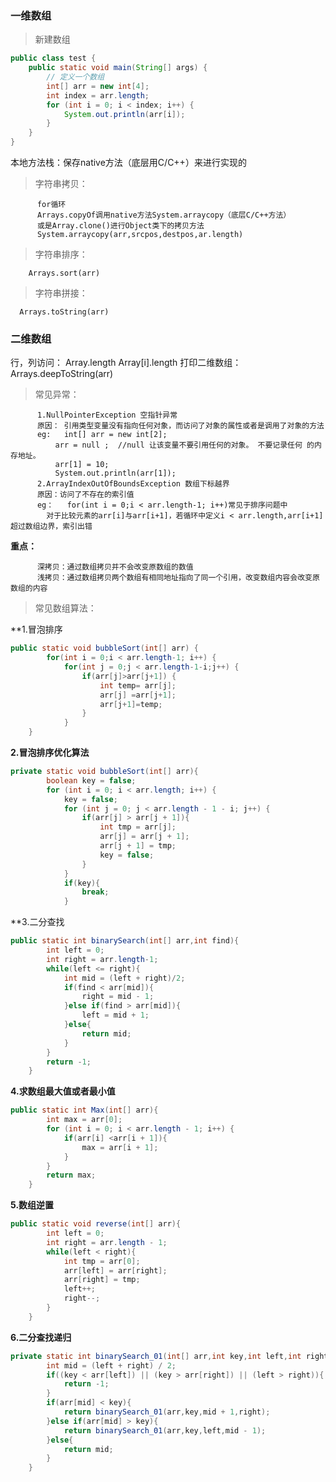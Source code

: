 ### 一维数组

> 新建数组
```java
public class test {
	public static void main(String[] args) {
		// 定义一个数组
		int[] arr = new int[4];
        int index = arr.length;
		for (int i = 0; i < index; i++) {
            System.out.println(arr[i]);
        }
    }
}
```

本地方法栈：保存native方法（底层用C/C++）来进行实现的

> 字符串拷贝：
        
          for循环
          Arrays.copyOf调用native方法System.arraycopy（底层C/C++方法）
          或是Array.clone()进行Object类下的拷贝方法
          System.arraycopy(arr,srcpos,destpos,ar.length)

> 字符串排序：          
        
        Arrays.sort(arr)

> 字符串拼接：

      Arrays.toString(arr)
      
### 二维数组

行，列访问：
Array.length  Array[i].length
打印二维数组：
Arrays.deepToString(arr)

> 常见异常：

          1.NullPointerException 空指针异常
          原因： 引用类型变量没有指向任何对象，而访问了对象的属性或者是调用了对象的方法
          eg: 	int[] arr = new int[2];
              arr = null ;  //null 让该变量不要引用任何的对象。 不要记录任何 的内存地址。
              arr[1] = 10;
              System.out.println(arr[1]);
          2.ArrayIndexOutOfBoundsException 数组下标越界
          原因：访问了不存在的索引值
          eg：	for(int i = 0;i < arr.length-1; i++)常见于排序问题中
            对于比较元素的arr[i]与arr[i+1]，若循环中定义i < arr.length,arr[i+1]超过数组边界，索引出错
            
**重点：**

          深拷贝：通过数组拷贝并不会改变原数组的数值		
          浅拷贝：通过数组拷贝两个数组有相同地址指向了同一个引用，改变数组内容会改变原数组的内容 
          
> 常见数组算法：

**1.冒泡排序
```java
public static void bubbleSort(int[] arr) {
		for(int i = 0;i < arr.length-1; i++) {
			for(int j = 0;j < arr.length-1-i;j++) {
				if(arr[j]>arr[j+1]) {
					int temp= arr[j];
					arr[j] =arr[j+1];
					arr[j+1]=temp;
				}
			}
    }
```

**2.冒泡排序优化算法**
```java
private static void bubbleSort(int[] arr){
        boolean key = false;
        for (int i = 0; i < arr.length; i++) {
            key = false;
            for (int j = 0; j < arr.length - 1 - i; j++) {
                if(arr[j] > arr[j + 1]){
                    int tmp = arr[j];
                    arr[j] = arr[j + 1];
                    arr[j + 1] = tmp;
                    key = false;
                }
            }
            if(key){
                break;
            }
```

**3.二分查找
```java
public static int binarySearch(int[] arr,int find){
        int left = 0;
        int right = arr.length-1;
        while(left <= right){
            int mid = (left + right)/2;
            if(find < arr[mid]){
                right = mid - 1;
            }else if(find > arr[mid]){
                left = mid + 1;
            }else{
                return mid;
            }
        }
        return -1;
    }
```

**4.求数组最大值或者最小值**
```java
public static int Max(int[] arr){
        int max = arr[0];
        for (int i = 0; i < arr.length - 1; i++) {
            if(arr[i] <arr[i + 1]){
                max = arr[i + 1];
            }
        }
        return max;
    }
```

**5.数组逆置**
```java
public static void reverse(int[] arr){
        int left = 0;
        int right = arr.length - 1;
        while(left < right){
            int tmp = arr[0];
            arr[left] = arr[right];
            arr[right] = tmp;
            left++;
            right--;
        }
    }
```

**6.二分查找递归**
```java
private static int binarySearch_01(int[] arr,int key,int left,int right){
        int mid = (left + right) / 2;
        if((key < arr[left]) || (key > arr[right]) || (left > right)){
            return -1;
        }
        if(arr[mid] < key){
            return binarySearch_01(arr,key,mid + 1,right);
        }else if(arr[mid] > key){
            return binarySearch_01(arr,key,left,mid - 1);
        }else{
            return mid;
        }
    }
```
